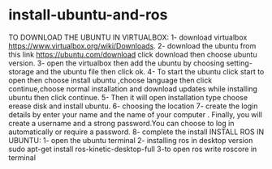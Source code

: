 # install-ubuntu-and-ros
TO DOWNLOAD THE UBUNTU IN VIRTUALBOX:
1- download virtualbox https://www.virtualbox.org/wiki/Downloads.
2- download the ubuntu from this link https://ubuntu.com/download click download then choose ubuntu version.
3- open the virtualbox then add the ubuntu by choosing setting-storage and the ubuntu file then click ok.
4- To start the ubuntu click start to open then choose install ubuntu ,choose language then click continue,choose normal installation and download updates while installing ubuntu then click continue.
5- Then it will open installation type choose erease disk and install ubuntu.
6- choosing the location
7- create the login details by enter your name and the name of your computer . Finally, you will create a username and a strong password.You can choose to log in automatically or require a password.
8- complete the install
INSTALL ROS IN UBUNTU:
1- open the ubuntu terminal
2- installing ros in desktop version 
sudo apt-get install ros-kinetic-desktop-full
3-to open ros write roscore in terminal
